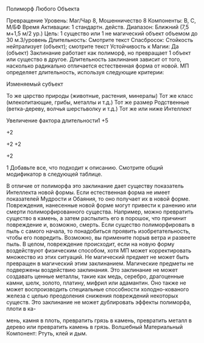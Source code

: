 
Полиморф Любого Объекта

Превращение
Уровень: Маг/Чар 8, Мошенничество 8
Компоненты: В, С, М/БФ
Время Активации: 1 стандартн. действ.
Диапазон: Ближний (7,5 м+1,5 м/2 ур.)
Цель: 1 существо или 1 не магический
объект объемом до 30 м.3/уровень
Длительность: Смотрите текст
Спасбросок: Стойкость нейтрализует
(объект); смотрите текст
Устойчивость к Магии: Да (объект)
Заклинание работает как полиморф,
но превращает 1 объект или существо
в другое. Длительность заклинания зависит от того, насколько радикально отличается естественная форма от новой.
МП определяет длительность, используя следующие критерии:

Изменяемый
субъект

То же царство
природы (животные, растения,
минералы)
Тот же класс
(млекопитающие,
грибы, металлы и
т.д.)
Тот же размер
Родственные
(ветка-дереву,
волчья шерстьволку и т.д.)
Тот же или ниже
Интеллект

Увеличение
фактора
длительности1
+5

+2

+2
+2

+2

1 Добавьте все, что подходит к описанию. Смотрите общий модификатор в
следующей таблице.

В отличие от полиморфа это заклинание
дает существу показатель Интеллекта
новой формы. Если естественная форма
не имеет показателей Мудрости и Обаяния, то оно получает их в новой форме.
Повреждения, нанесенные новой
форме могут привести к ранению или
смерти полиморфированного существа.
Например, можно превратить существо
в камень, а затем распылить его в порошок, что причинит повреждение и,
возможно, смерть. Если существо полиморфировать в пыль с самого начала,
то понадобиться проявить изобретательность, чтобы его повредить. Возможно,
вы примените порыв ветра и развеете
пыль. В целом, повреждение происходит, если на новую форму воздействуют
физическим способом, хотя МП может
корректировать множество из этих ситуаций.
Не магический предмет не может
быть превращен в магический этим заклинанием. Магические предметы не
подвержены воздействию заклинания.
Это заклинание не может создавать
ценные металлы, такие как медь, серебро, драгоценные камни, шелк, золото,
платину, мифрил или адамантин. Оно
также не может воспроизводить специальные способности холодно-кованого
железа с целью преодоления снижения
повреждений некоторых существ.
Это заклинание не может дублировать эффекты полиморфа, плоти в ка-

мень, камня в плоть, превратить грязь
в камень, превратить металл в дерево
или превратить камень в грязь.
Волшебный Материальный Компонент: Ртуть, клей и дым.